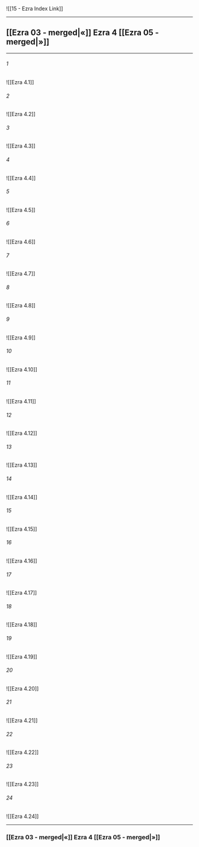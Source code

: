 ![[15 - Ezra Index Link]]

---
##  [[Ezra 03 - merged|«]] Ezra 4 [[Ezra 05 - merged|»]]

---

###### 1
![[Ezra 4.1]] 

###### 2
![[Ezra 4.2]] 

###### 3
![[Ezra 4.3]] 

###### 4
![[Ezra 4.4]]

###### 5 
![[Ezra 4.5]] 

###### 6
![[Ezra 4.6]] 

###### 7
![[Ezra 4.7]] 

###### 8
![[Ezra 4.8]] 

###### 9
![[Ezra 4.9]] 

###### 10
![[Ezra 4.10]] 

###### 11
![[Ezra 4.11]] 

###### 12
![[Ezra 4.12]]

###### 13
![[Ezra 4.13]] 

###### 14
![[Ezra 4.14]] 

###### 15
![[Ezra 4.15]]

###### 16
![[Ezra 4.16]] 

###### 17
![[Ezra 4.17]]

###### 18
![[Ezra 4.18]] 

###### 19
![[Ezra 4.19]] 

###### 20
![[Ezra 4.20]]

###### 21
![[Ezra 4.21]] 

###### 22
![[Ezra 4.22]] 

###### 23
![[Ezra 4.23]]

###### 24
![[Ezra 4.24]] 


---
###  [[Ezra 03 - merged|«]] Ezra 4 [[Ezra 05 - merged|»]]